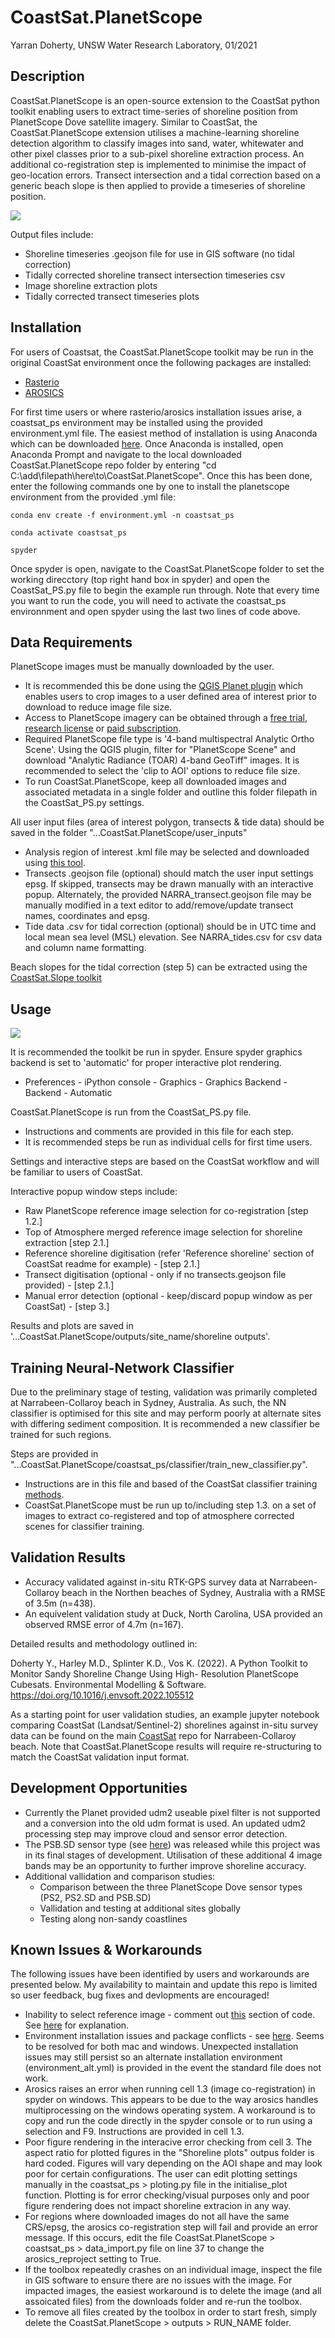 # CoastSat.PlanetScope

Yarran Doherty, UNSW Water Research Laboratory, 01/2021


## **Description**

CoastSat.PlanetScope is an open-source extension to the CoastSat python toolkit enabling users to extract time-series of shoreline position from PlanetScope Dove satellite imagery. Similar to CoastSat, the CoastSat.PlanetScope extension utilises a machine-learning shoreline detection algorithm to classify images into sand, water, whitewater and other pixel classes prior to a sub-pixel shoreline extraction process. An additional co-registration step is implemented to minimise the impact of geo-location errors. Transect intersection and a tidal correction  based on a generic beach slope is then applied to provide a timeseries of shoreline position. 

![](readme_files/extraction.png)

Output files include:
- Shoreline timeseries .geojson file for use in GIS software (no tidal correction)
- Tidally corrected shoreline transect intersection timeseries csv
- Image shoreline extraction plots
- Tidally corrected transect timeseries plots


## **Installation**

For users of Coastsat, the CoastSat.PlanetScope toolkit may be run in the original CoastSat environment once the following packages are installed:
- [Rasterio](https://rasterio.readthedocs.io/en/latest/installation.html)
- [AROSICS](https://danschef.git-pages.gfz-potsdam.de/arosics/doc/installation.html)

For first time users or where rasterio/arosics installation issues arise, a coastsat_ps environment may be installed using the provided environment.yml file. The easiest method of installation is using Anaconda which can be downloaded [here](https://www.anaconda.com/). Once Anaconda is installed, open Anaconda Prompt and navigate to the local downloaded CoastSat.PlanetScope repo folder by entering "cd C:\add\filepath\here\to\CoastSat.PlanetScope". Once this has been done, enter the following commands one by one to install the planetscope environment from the provided .yml file:

```
conda env create -f environment.yml -n coastsat_ps

conda activate coastsat_ps

spyder
``` 
Once spyder is open, navigate to the CoastSat.PlanetScope folder to set the working direcctory (top right hand box in spyder) and open the CoastSat_PS.py file to begin the example run through. Note that every time you want to run the code, you will need to activate the coastsat_ps environnment and open spyder using the last two lines of code above. 


## **Data Requirements**

PlanetScope images must be manually downloaded by the user. 
- It is recommended this be done using the [QGIS Planet plugin](https://developers.planet.com/docs/integrations/qgis/quickstart/) which enables users to crop images to a user defined area of interest prior to download to reduce image file size. 
- Access to PlanetScope imagery can be obtained through a [free trial](https://www.planet.com/trial/), [research license](https://www.planet.com/markets/education-and-research/) or [paid subscription](https://www.planet.com/contact-sales/#contact-sales).
- Required PlanetScope file type is '4-band multispectral Analytic Ortho Scene'. Using the QGIS plugin, filter for "PlanetScope Scene" and download "Analytic Radiance (TOAR) 4-band GeoTiff" images. It is recommended to select the 'clip to AOI' options to reduce file size. 
- To run CoastSat.PlanetScope, keep all downloaded images and associated metadata in a single folder and outline this folder filepath in the CoastSat_PS.py settings.

All user input files (area of interest polygon, transects & tide data) should be saved in the folder "...CoastSat.PlanetScope/user_inputs"
- Analysis region of interest .kml file may be selected and downloaded using [this tool](http://geojson.io). 
- Transects .geojson file (optional) should match the user input settings epsg. If skipped, transects may be drawn manually with an interactive popup. Alternately, the provided NARRA_transect.geojson file may be manually modified in a text editor to add/remove/update transect names, coordinates and epsg. 
- Tide data .csv for tidal correction (optional) should be in UTC time and local mean sea level (MSL) elevation. See NARRA_tides.csv for csv data and column name formatting. 

Beach slopes for the tidal correction (step 5) can be extracted using the [CoastSat.Slope toolkit](https://github.com/kvos/CoastSat.slope)


## **Usage**

![](readme_files/timeseries.png)

It is recommended the toolkit be run in spyder. Ensure spyder graphics backend is set to 'automatic' for proper interactive plot rendering. 
- Preferences - iPython console - Graphics - Graphics Backend - Backend - Automatic

CoastSat.PlanetScope is run from the CoastSat_PS.py file. 
- Instructions and comments are provided in this file for each step. 
- It is recommended steps be run as individual cells for first time users. 

Settings and interactive steps are based on the CoastSat workflow and will be familiar to users of CoastSat. 

Interactive popup window steps include:
- Raw PlanetScope reference image selection for co-registration [step 1.2.]
- Top of Atmosphere merged reference image selection for shoreline extraction [step 2.1.]
- Reference shoreline digitisation (refer 'Reference shoreline' section of CoastSat readme for example) - [step 2.1.]
- Transect digitisation (optional - only if no transects.geojson file provided) - [step 2.1.]
- Manual error detection (optional - keep/discard popup window as per CoastSat) - [step 3.]

Results and plots are saved in '...CoastSat.PlanetScope/outputs/site_name/shoreline outputs'. 


## **Training Neural-Network Classifier**

Due to the preliminary stage of testing, validation was primarily completed at Narrabeen-Collaroy beach in Sydney, Australia. As such, the NN classifier is optimised for this site and may perform poorly at alternate sites with differing sediment composition. It is recommended a new classifier be trained for such regions. 

Steps are provided in "...CoastSat.PlanetScope/coastsat_ps/classifier/train_new_classifier.py". 
- Instructions are in this file and based of the CoastSat classifier training [methods](https://github.com/kvos/CoastSat/blob/master/doc/train_new_classifier.md). 
- CoastSat.PlanetScope must be run up to/including step 1.3. on a set of images to extract co-registered and top of atmosphere corrected scenes for classifier training. 


## **Validation Results**

- Accuracy validated against in-situ RTK-GPS survey data at Narrabeen-Collaroy beach in the Northen beaches of Sydney, Australia with a RMSE of 3.5m (n=438). 
- An equivelent validation study at Duck, North Carolina, USA provided an observed RMSE error of 4.7m (n=167). 

Detailed results and methodology outlined in:

Doherty Y., Harley M.D., Splinter K.D., Vos K. (2022). A Python Toolkit to Monitor Sandy Shoreline Change Using High-	Resolution PlanetScope Cubesats. Environmental Modelling & Software. https://doi.org/10.1016/j.envsoft.2022.105512

As a starting point for user validation studies, an example jupyter notebook comparing CoastSat (Landsat/Sentinel-2) shorelines against in-situ survey data can be found on the main [CoastSat](https://github.com/kvos/CoastSat) repo for Narrabeen-Collaroy beach. Note that CoastSat.PlanetScope results will require re-structuring to match the CoastSat validation input format. 


## **Development Opportunities**
- Currently the Planet provided udm2 useable pixel filter is not supported and a conversion into the old udm format is used. An updated udm2 processing step may improve cloud and sensor error detection. 
- The PSB.SD sensor type (see [here](https://developers.planet.com/docs/apis/data/sensors)) was released while this project was in its final stages of development. Utilisation of these additional 4 image bands may be an opportunity to further improve shoreline accuracy. 
- Additional vallidation and comparison studies:
  - Comparison between the three PlanetScope Dove sensor types (PS2, PS2.SD and PSB.SD)
  - Vallidation and testing at additional sites globally 
  - Testing along non-sandy coastlines


## **Known Issues & Workarounds**

The following issues have been identified by users and workarounds are presented below. My availability to maintain and update this repo is limited so user feedback, bug fixes and devlopments are encouraged! 
- Inability to select reference image - comment out [this](https://github.com/ydoherty/CoastSat.PlanetScope/issues/2#issuecomment-828644872) section of code. See [here](https://github.com/ydoherty/CoastSat.PlanetScope/issues/2#issuecomment-840894375) for explanation.  
- Environment installation issues and package conflicts - see [here](https://github.com/ydoherty/CoastSat.PlanetScope/issues/2#issuecomment-830543064). Seems to be resolved for both mac and windows. Unexpected installation issues may still persist so an alternate installation environment (environment_alt.yml) is provided in the event the standard file does not work. 
- Arosics raises an error when running cell 1.3 (image co-registration) in spyder on windows. This appears to be due to the way arosics handles multiprocessing on the windows operating system. A workaround is to copy and run the code directly in the spyder console or to run using a selection and F9. Instructions are provided in cell 1.3. 
- Poor figure rendering in the interacive error checking from cell 3. The aspect ratio for plotted figures in the "Shoreline plots" outpus folder is hard coded. Figures will vary depending on the AOI shape and may look poor for certain configurations. The user can edit plotting settings manually in the coastsat_ps > ploting.py file in the initialise_plot function. Plotting is for error checking/visual purposes only and poor figure rendering does not impact shoreline extracion in any way. 
- For regions where downloaded images do not all have the same CRS/epsg, the arosics co-registration step will fail and provide an error message. If this occurs, edit the file CoastSat.PlanetScope > coastsat_ps > data_import.py file on line 37 to change the arosics_reproject setting to True. 
- If the toolbox repeatedly crashes on an individual image, inspect the file in GIS software to ensure there are no issues with the image. For impacted images, the easiest workaround is to delete the image (and all assoicated files) from the downloads folder and re-run the toolbox. 
- To remove all files created by the toolbox in order to start fresh, simply delete the CoastSat.PlanetScope > outputs > RUN_NAME folder. 
